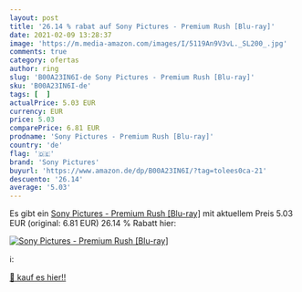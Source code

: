 ```yaml
---
layout: post
title: '26.14 % rabat auf Sony Pictures - Premium Rush [Blu-ray]'
date: 2021-02-09 13:28:37
image: 'https://m.media-amazon.com/images/I/5119An9V3vL._SL200_.jpg'
comments: true
category: ofertas
author: ring
slug: 'B00A23IN6I-de Sony Pictures - Premium Rush [Blu-ray]'
sku: 'B00A23IN6I-de'
tags: [  ]
actualPrice: 5.03 EUR
currency: EUR
price: 5.03
comparePrice: 6.81 EUR
prodname: 'Sony Pictures - Premium Rush [Blu-ray]'
country: 'de'
flag: '🇩🇪'
brand: 'Sony Pictures'
buyurl: 'https://www.amazon.de/dp/B00A23IN6I/?tag=tolees0ca-21'
descuento: '26.14'
average: '5.03'
---
```


Es gibt ein [Sony Pictures - Premium Rush [Blu-ray]](https://www.amazon.de/dp/B00A23IN6I/?tag=tolees0ca-21) mit aktuellem Preis 5.03 EUR (original: 6.81 EUR) 26.14 % Rabatt hier:

[![Sony Pictures - Premium Rush [Blu-ray]](https://m.media-amazon.com/images/I/5119An9V3vL._SL200_.jpg)](https://www.amazon.de/dp/B00A23IN6I/?tag=tolees0ca-21)

ℹ️:


[🛒 kauf es hier!!](https://www.amazon.de/dp/B00A23IN6I/?tag=tolees0ca-21)
